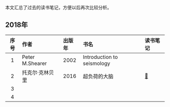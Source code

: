 本文汇总了过去的读书笔记，方便以后再次比较分析。

<!--more-->

## 2018年

| 序号 | 作者 | 出版年 | 书名 | 读书笔记 |
|:---:|:---|:---|:---|:---|
| 1 | Peter M.Shearer | 2002 | Introduction to seismology | |
| 2 | 托克尔·克林贝里 | 2016 | 超负荷的大脑 | [:book:](/book-working-memory) |
| 3 |  |   |  | |
| 4 |  |   |  | |
